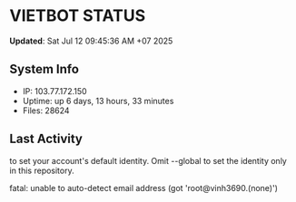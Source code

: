 # VIETBOT STATUS
**Updated**: Sat Jul 12 09:45:36 AM +07 2025

## System Info
- IP: 103.77.172.150
- Uptime: up 6 days, 13 hours, 33 minutes
- Files: 28624

## Last Activity

to set your account's default identity.
Omit --global to set the identity only in this repository.

fatal: unable to auto-detect email address (got 'root@vinh3690.(none)')
